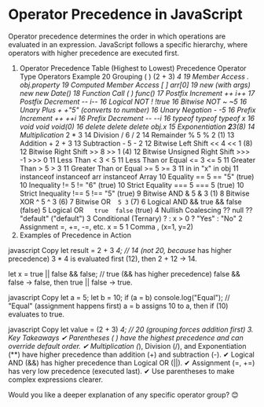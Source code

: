 # Operator Precedence in JavaScript

Operator precedence determines the order in which operations are evaluated in an expression. JavaScript follows a specific hierarchy, where operators with higher precedence are executed first.

1. Operator Precedence Table (Highest to Lowest)
Precedence Operator Type Operators Example
20 Grouping ( ) (2 + 3) *4
19 Member Access . obj.property
19 Computed Member Access [ ] arr[0]
19 new (with args) new new Date()
18 Function Call ( ) func()
17 Postfix Increment ++ i++
17 Postfix Decrement -- i--
16 Logical NOT ! !true
16 Bitwise NOT ~ ~5
16 Unary Plus + +"5" (converts to number)
16 Unary Negation - -5
16 Prefix Increment ++ ++i
16 Prefix Decrement -- --i
16 typeof typeof typeof x
16 void void void(0)
16 delete delete delete obj.x
15 Exponentiation **2**3(8)
14 Multiplication* 2 * 3
14 Division / 6 / 2
14 Remainder % 5 % 2 (1)
13 Addition + 2 + 3
13 Subtraction - 5 - 2
12 Bitwise Left Shift << 4 << 1 (8)
12 Bitwise Right Shift >> 8 >> 1 (4)
12 Bitwise Unsigned Right Shift >>> -1 >>> 0
11 Less Than < 3 < 5
11 Less Than or Equal <= 3 <= 5
11 Greater Than > 5 > 3
11 Greater Than or Equal >= 5 >= 3
11 in in "x" in obj
11 instanceof instanceof arr instanceof Array
10 Equality == 5 == "5" (true)
10 Inequality != 5 != "6" (true)
10 Strict Equality === 5 === 5 (true)
10 Strict Inequality !== 5 !== "5" (true)
9 Bitwise AND & 5 & 3 (1)
8 Bitwise XOR ^ 5 ^ 3 (6)
7 Bitwise OR ` ` `5 3` (7)
6 Logical AND && true && false (false)
5 Logical OR `  ` `true  false` (true)
4 Nullish Coalescing ?? null ?? "default" ("default")
3 Conditional (Ternary) ? : x > 0 ? "Yes" : "No"
2 Assignment =, +=, -=, etc. x = 5
1 Comma , (x=1, y=2)
2. Examples of Precedence in Action
<!-- Example 1: Arithmetic Operators -->
javascript
Copy
let result = 2 + 3 *4; // 14 (not 20, because* has higher precedence)
3 * 4 is evaluated first (12), then 2 + 12 → 14.

<!-- Example 2: Logical Operators -->
let x = true || false && false; // true (&& has higher precedence)
false && false → false, then true || false → true.

<!-- Example 3: Assignment vs Comparison -->
javascript
Copy
let a = 5;
let b = 10;
if (a = b) console.log("Equal"); // "Equal" (assignment happens first)
a = b assigns 10 to a, then if (10) evaluates to true.

<!-- Example 4: Grouping Overrides Precedence -->
javascript
Copy
let value = (2 + 3) *4; // 20 (grouping forces addition first)
3. Key Takeaways
✔ Parentheses ( ) have the highest precedence and can override default order.
✔ Multiplication (*), Division (/), and Exponentiation (**) have higher precedence than addition (+) and subtraction (-).
✔ Logical AND (&&) has higher precedence than Logical OR (||).
✔ Assignment (=, +=) has very low precedence (executed last).
✔ Use parentheses to make complex expressions clearer.

Would you like a deeper explanation of any specific operator group? 😊
